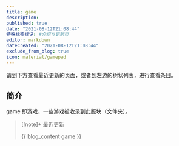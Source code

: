 ```yaml
---
title: game
description:
published: true
date: "2021-08-12T21:08:44"
特殊标签标记: #介绍与更新页
editor: markdown
dateCreated: "2021-08-12T21:08:44"
exclude_from_blog: true
icon: material/gamepad
---
```


请到下方查看最近更新的页面，或者到左边的树状列表，进行查看条目。

## 简介

game 即游戏，一些游戏被收录到此版块（文件夹）。

> [!note]+ 最近更新
>
> {{ blog_content game }}
